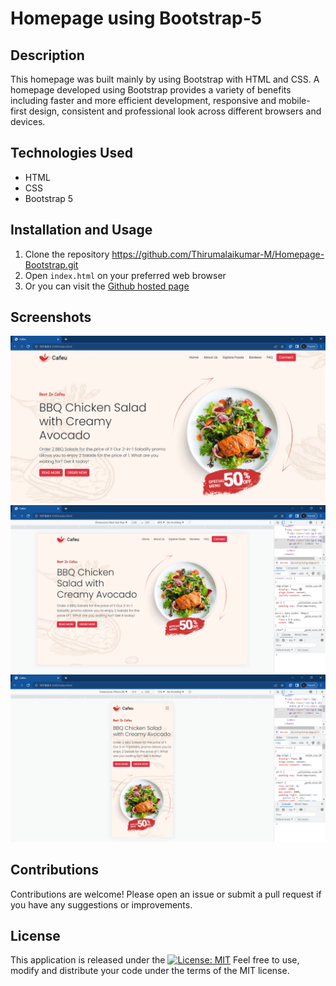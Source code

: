 # Homepage using Bootstrap-5

## Description

This homepage was built mainly by using Bootstrap with HTML and CSS. A homepage developed using Bootstrap provides a variety of benefits including faster and more efficient development, responsive and mobile-first design, consistent and professional look across different browsers and devices.

## Technologies Used

* HTML
* CSS
* Bootstrap 5

## Installation and Usage

1. Clone the repository <a href="https://github.com/Thirumalaikumar-M/Homepage-Bootstrap.git">https://github.com/Thirumalaikumar-M/Homepage-Bootstrap.git</a>
2. Open `index.html` on your preferred web browser
3. Or you can visit the <a href="https://thirumalaikumar-m.github.io/Homepage-Bootstrap/">Github hosted page</a>

## Screenshots

![Desktop view](snapshots/screenshot1.png)
![Tab view](snapshots/screenshot2.png)
![Mobile view](snapshots/screenshot3.png)

## Contributions

Contributions are welcome! Please open an issue or submit a pull request if you have any suggestions or improvements.

## License

This application is released under the [![License: MIT](https://img.shields.io/badge/License-MIT-yellow.svg)](https://opensource.org/licenses/MIT) Feel free to use, modify and distribute your code under the terms of the MIT license.
